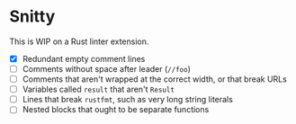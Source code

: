 # Snitty

This is WIP on a Rust linter extension.

* [x] Redundant empty comment lines
* [ ] Comments without space after leader (`//foo`)
* [ ] Comments that aren't wrapped at the correct width, or that break URLs
* [ ] Variables called `result` that aren't `Result`
* [ ] Lines that break `rustfmt`, such as very long string literals
* [ ] Nested blocks that ought to be separate functions
